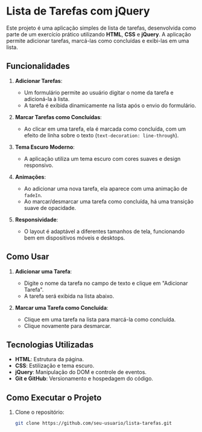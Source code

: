 # Lista de Tarefas com jQuery

Este projeto é uma aplicação simples de lista de tarefas, desenvolvida como parte de um exercício prático utilizando **HTML**, **CSS** e **jQuery**. A aplicação permite adicionar tarefas, marcá-las como concluídas e exibi-las em uma lista.

## Funcionalidades

1. **Adicionar Tarefas**:
   - Um formulário permite ao usuário digitar o nome da tarefa e adicioná-la à lista.
   - A tarefa é exibida dinamicamente na lista após o envio do formulário.

2. **Marcar Tarefas como Concluídas**:
   - Ao clicar em uma tarefa, ela é marcada como concluída, com um efeito de linha sobre o texto (`text-decoration: line-through`).

3. **Tema Escuro Moderno**:
   - A aplicação utiliza um tema escuro com cores suaves e design responsivo.

4. **Animações**:
   - Ao adicionar uma nova tarefa, ela aparece com uma animação de `fadeIn`.
   - Ao marcar/desmarcar uma tarefa como concluída, há uma transição suave de opacidade.

5. **Responsividade**:
   - O layout é adaptável a diferentes tamanhos de tela, funcionando bem em dispositivos móveis e desktops.

## Como Usar

1. **Adicionar uma Tarefa**:
   - Digite o nome da tarefa no campo de texto e clique em "Adicionar Tarefa".
   - A tarefa será exibida na lista abaixo.

2. **Marcar uma Tarefa como Concluída**:
   - Clique em uma tarefa na lista para marcá-la como concluída.
   - Clique novamente para desmarcar.

## Tecnologias Utilizadas

- **HTML**: Estrutura da página.
- **CSS**: Estilização e tema escuro.
- **jQuery**: Manipulação do DOM e controle de eventos.
- **Git e GitHub**: Versionamento e hospedagem do código.

## Como Executar o Projeto

1. Clone o repositório:
   ```bash
   git clone https://github.com/seu-usuario/lista-tarefas.git
